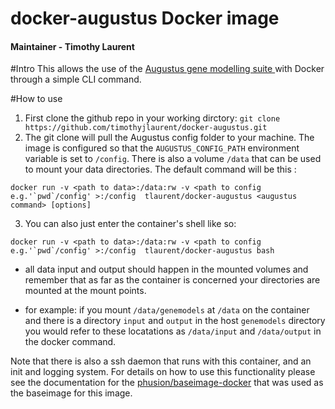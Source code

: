 # docker-augustus Docker image

#### Maintainer - Timothy Laurent

#Intro
This allows the use of the [Augustus gene modelling suite ](http://bioinf.uni-greifswald.de/augustus/) with Docker through a simple CLI command.

#How to use

1. First clone the github repo in your working dirctory: `git clone https://github.com/timothyjlaurent/docker-augustus.git`
2. The git clone will pull the Augustus config folder to your machine. The image is configured so that the `AUGUSTUS_CONFIG_PATH` environment variable is set to `/config`. There is also a volume `/data` that can be used to mount your data directories. The default command will be this :

```
docker run -v <path to data>:/data:rw -v <path to config e.g.'`pwd`/config' >:/config  tlaurent/docker-augustus <augustus command> [options]
```
3. You can also just enter the container's shell like so:
```
docker run -v <path to data>:/data:rw -v <path to config e.g.'`pwd`/config' >:/config  tlaurent/docker-augustus bash
```

- all data input and output should happen in the mounted volumes and remember that as far as the container is concerned your directories are mounted at the mount points.
    
- for example:
        if you mount `/data/genemodels` at `/data` on the container and there is a directory `input` and `output` in the host `genemodels` directory you would refer to these locatations as `/data/input` and `/data/output` in the docker command.


Note that there is also a ssh daemon that runs with this container, and an init and logging system. For details on how to use this functionality please see the documentation for the [phusion/baseimage-docker](https://github.com/phusion/baseimage-docker) that was used as the baseimage for this image.

